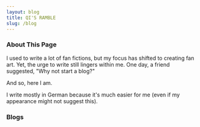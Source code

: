 ```yaml
---
layout: blog
title: QI'S RAMBLE
slug: /blog
---
```


### About This Page

I used to write a lot of fan fictions, but my focus has shifted to creating fan art. Yet, the urge to write still lingers within me. One day, a friend suggested, "Why not start a blog?"

And so, here I am.

I write mostly in German because it's much easier for me (even if my appearance might not suggest this).

### Blogs
